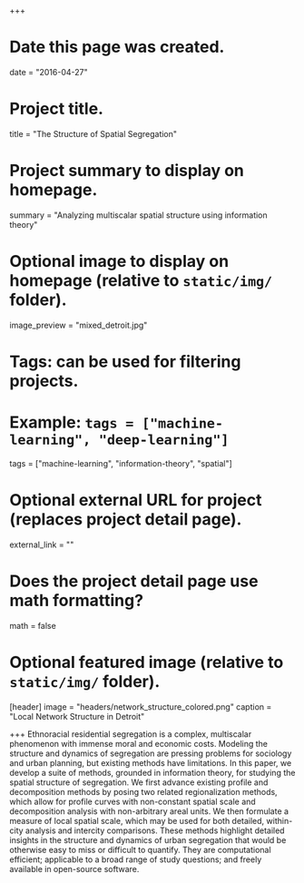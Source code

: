 +++
# Date this page was created.
date = "2016-04-27"

# Project title.
title = "The Structure of Spatial Segregation"

# Project summary to display on homepage.
summary = "Analyzing multiscalar spatial structure using information theory"

# Optional image to display on homepage (relative to `static/img/` folder).
image_preview = "mixed_detroit.jpg"

# Tags: can be used for filtering projects.
# Example: `tags = ["machine-learning", "deep-learning"]`
tags = ["machine-learning", "information-theory", "spatial"]

# Optional external URL for project (replaces project detail page).
external_link = ""

# Does the project detail page use math formatting?
math = false

# Optional featured image (relative to `static/img/` folder).
[header]
image = "headers/network_structure_colored.png"
caption = "Local Network Structure in Detroit"

+++
Ethnoracial residential segregation is a complex, multiscalar phenomenon with immense moral and economic costs. 
Modeling the structure and dynamics of segregation are pressing problems for sociology and urban planning, but existing methods have limitations.
In this paper, we develop a suite of methods, grounded in information theory, for studying the spatial structure of segregation. 
We first advance existing profile and decomposition methods by posing two related regionalization methods, which allow for profile curves with non-constant spatial scale and decomposition analysis with non-arbitrary areal units. 
We then formulate a measure of local spatial scale, which may be used for both detailed, within-city analysis and intercity comparisons. 
These methods highlight detailed insights in the structure and dynamics of urban segregation that would be otherwise easy to miss or difficult to quantify. 
They are computational efficient; applicable to a broad range of study questions; and freely available in open-source software. 